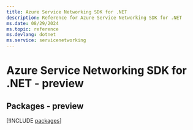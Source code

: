 ```yaml
---
title: Azure Service Networking SDK for .NET
description: Reference for Azure Service Networking SDK for .NET
ms.date: 08/29/2024
ms.topic: reference
ms.devlang: dotnet
ms.service: servicenetworking
---
```

# Azure Service Networking SDK for .NET - preview
## Packages - preview
[!INCLUDE [packages](service-networking-index.md)]